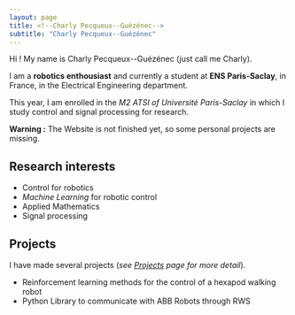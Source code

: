 ```yaml
---
layout: page
title: <!--Charly Pecqueux--Guézénec-->
subtitle: "Charly Pecqueux--Guézénec"
---
```


Hi ! My name is Charly Pecqueux--Guézénec (just call me Charly). 

I am a **robotics enthousiast** and currently a student at **ENS Paris-Saclay**, in France, in the Electrical Engineering department. 

This year, I am enrolled in the *M2 ATSI of Université Paris-Saclay* in which I study control and signal processing for research. 

**Warning :** The Website is not finished yet, so some personal projects are missing. 

## Research interests

- Control for robotics
- *Machine Learning* for robotic control
- Applied Mathematics 
- Signal processing

## Projects 

I have made several projects (*see [Projects](/projets/) page for more detail*). 

- Reinforcement learning methods for the control of a hexapod walking robot 
- Python Library to communicate with ABB Robots through RWS 
